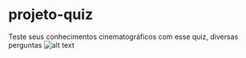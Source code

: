 # projeto-quiz

Teste seus conhecimentos cinematográficos com esse quiz, diversas perguntas
![alt text](http://url/to/img.png)
